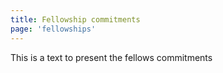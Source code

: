```yaml
---
title: Fellowship commitments
page: 'fellowships'
---
```

This is a text to present the fellows commitments
